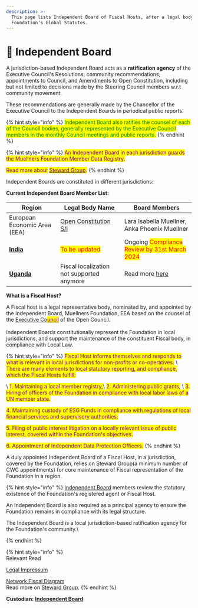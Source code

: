 ```yaml
---
description: >-
  This page lists Independent Board of Fiscal Hosts, after a legal body adopts
  Foundation's Global Statutes.
---
```


# 💂 Independent Board

A jurisdiction-based Independent Board acts as a **ratification agency** of the Executive Council's Resolutions; community recommendations, appointments to Council, and Amendments to Open Constitution, including but not limited to decisions made by the Steering Council members w.r.t community movement.&#x20;

These recommendations are generally made by the Chancellor of the Executive Council to the Independent Boards in periodical public reports.&#x20;

{% hint style="info" %}
<mark style="color:green;">Independent Board also ratifies the counsel of each of the Council bodies, generally represented by the Executive Council members in the monthly Council meetings and public reports.</mark>
{% endhint %}

{% hint style="info" %}
<mark style="color:purple;">An Independent Board in each jurisdiction guards the Muellners Foundation Member Data Registry.</mark>&#x20;

<mark style="color:purple;">Read more about</mark> [<mark style="color:purple;">Steward Group</mark>](../foundation/steward-group.md)<mark style="color:purple;">.</mark>
{% endhint %}

Independent Boards are constituted in different jurisdictions:

**Current Independent Board Member List:**

| Region                                               | Legal Body Name                                                                                                                     | Board Members                                                                |
| ---------------------------------------------------- | ----------------------------------------------------------------------------------------------------------------------------------- | ---------------------------------------------------------------------------- |
| European Economic Area (EEA)                         | [Open Constitution S/I](https://datacvr.virk.dk/enhed/virksomhed/43714775?fritekst=open%20constitution%20S/I\&sideIndex=0\&size=10) | Lara Isabella Muellner, Anka Phoenix Muellner                                |
| [**India**](https://india.muellnersfoundation.org)   | <mark style="color:red;">To be updated</mark>                                                                                       | Ongoing <mark style="color:red;">Compliance Review by 31st March 2024</mark> |
| [**Uganda**](https://uganda.muellnersfoundation.org) | Fiscal localization not supported anymore                                                                                           | Read more [here](https://or.muellnersfoundation.com/ge/uganda)               |

**What is a Fiscal Host?**

A Fiscal host is a legal representative body, nominated by, and appointed by the Independent Board, Muellners Foundation, EEA based on the counsel of the [Executive Co<mark style="color:purple;">uncil</mark>](../foundation/executive-council.md) of the Open Council.\
\
Independent Boards constitutionally represent the Foundation in local jurisdictions, and support the maintenance of the constituent Fiscal body, in compliance with Local Law.

{% hint style="info" %}
<mark style="color:purple;">Fiscal Host informs themselves and responds to what is relevant in local jurisdictions for non-profits or co-operatives.</mark> \ <mark style="color:purple;">There are many elements to local statutory reporting, and compliance, which the Fiscal Hosts fulfill:</mark>

\ <mark style="color:purple;">1. Maintaining a local member registry,</mark>\ <mark style="color:purple;">2. Administering public grants,</mark> \ <mark style="color:purple;">3. Hiring of officers of the Foundation in compliance with local labor laws of a UN member state.</mark>

<mark style="color:purple;">4. Maintaining custody of ESG Funds in compliance with regulations of local financial services and supervisory authorities.</mark>

<mark style="color:purple;">5. Filing of public interest litigation on a locally relevant issue of public interest, covered within the Foundation's objectives.</mark>

<mark style="color:purple;">6. Appointment of Independent Data Protection Officers.</mark>
{% endhint %}

A duly appointed Independent Board of a Fiscal Host, in a jurisdiction, covered by the Foundation, relies on Steward Group(a minimum number of CWC appointments) for core maintenance of Fiscal representation of the Foundation in a region.&#x20;

{% hint style="info" %}
[Independent Board](independent-board.md) members review the statutory existence of the Foundation's registered agent or Fiscal Host.

An Independent Board is also required as a principal agency to ensure the Foundation remains in compliance with its legal structure.&#x20;

The Independent Board is a local jurisdiction-based ratification agency for the Foundation's community.\

{% endhint %}

{% hint style="info" %}
\
Relevant Read&#x20;

[Legal Impressum](../fiscal-hosts/legal-impressum/)

[Network Fiscal Diagram](../fiscal-hosts/legal-impressum/network-fiscal-diagram.md)\
Read more on [Steward Group](../foundation/steward-group.md).
{% endhint %}

**Custodian:** [**Independent Board**](independent-board.md)
